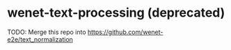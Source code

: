 # wenet-text-processing (deprecated)

TODO: Merge this repo into https://github.com/wenet-e2e/text_normalization
